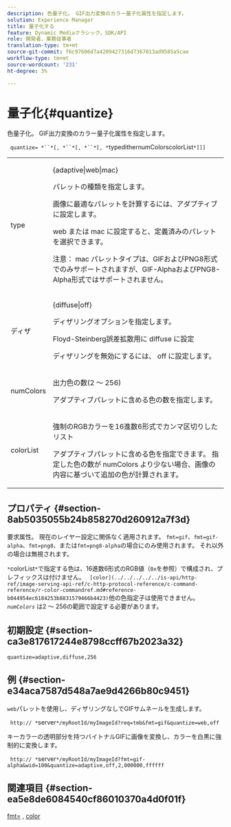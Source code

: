 ```yaml
---
description: 色量子化。 GIF出力変換のカラー量子化属性を指定します。
solution: Experience Manager
title: 量子化する
feature: Dynamic Mediaクラシック，SDK/API
role: 開発者、業務従事者
translation-type: tm+mt
source-git-commit: f6c97606d7a4209427316d7367013ad9585a5cae
workflow-type: tm+mt
source-wordcount: '231'
ht-degree: 3%

---
```



# 量子化{#quantize}

色量子化。 GIF出力変換のカラー量子化属性を指定します。

` quantize= *``*[, *``*[, *``*[, *`typedithernumColorscolorList`*]]]`

<table id="table_A669A9058C8043A5BAE80B03A13B015B"> 
 <tbody> 
  <tr> 
   <td colname="col1"> <p> <span class="codeph"> <span class="varname"> type </span> </span> </p> </td> 
   <td colname="col2"> <p> <span class="codeph"> {adaptive|web|mac}  </span> </p> <p>パレットの種類を指定します。 </p> <p>画像に最適なパレットを計算するには、<span class="codeph">アダプティブ</span>に設定します。 </p> <p><span class="codeph"> web </span>または<span class="codeph"> mac </span>に設定すると、定義済みのパレットを選択できます。 </p> <p> <p>注意： <span class="codeph"> mac </span>パレットタイプは、GIFおよびPNG8形式でのみサポートされますが、GIF-AlphaおよびPNG8-Alpha形式ではサポートされません。 </p> </p> </td> 
  </tr> 
  <tr> 
   <td colname="col1"> <p> <span class="codeph"> <span class="varname"> ディザ  </span> </span> </p> </td> 
   <td colname="col2"> <p> <span class="codeph"> {diffuse|off}  </span> </p> <p>ディザリングオプションを指定します。 </p> <p>Floyd-Steinberg誤差拡散用に<span class="codeph"> diffuse </span>に設定 </p> <p>ディザリングを無効にするには、<span class="codeph"> off </span>に設定します。 </p> </td> 
  </tr> 
  <tr> 
   <td colname="col1"> <p> <span class="codeph"> <span class="varname"> numColors  </span> </span> </p> </td> 
   <td colname="col2"> <p>出力色の数(2 ～ 256) </p> <p><span class="codeph">アダプティブ</span>パレットに含める色の数を指定します。 </p> </td> 
  </tr> 
  <tr> 
   <td colname="col1"> <p> <span class="codeph"> <span class="varname"> colorList  </span> </span> </p> </td> 
   <td colname="col2"> <p>強制のRGBカラーを16進数6形式でカンマ区切りしたリスト </p> <p><span class="codeph">アダプティブ</span>パレットに含める色を指定できます。 指定した色の数が<span class="codeph"> <span class="varname"> numColors </span> </span>より少ない場合、画像の内容に基づいて追加の色が計算されます。 </p> </td> 
  </tr> 
 </tbody> 
</table>

## プロパティ {#section-8ab5035055b24b858270d260912a7f3d}

要求属性。 現在のレイヤー設定に関係なく適用されます。 `fmt=gif`、`fmt=gif-alpha`、`fmt=png8`、または`fmt=png8-alpha`の場合にのみ使用されます。 それ以外の場合は無視されます。

`*`colorList`*`で指定する色は、16進数6形式のRGB値（`0x`を参照）で構成され、プレフィックスは付けません。 ` [color](../../../../../is-api/http-ref/image-serving-api-ref/c-http-protocol-reference/c-command-reference/r-color-commandref.md#reference-b044954ec6184253b8831579466b4423)`他の色指定子は使用できません。 *`numColors`* は2 ～ 256の範囲で設定する必要があります。

## 初期設定 {#section-ca3e817617244e8798ccff67b2023a32}

`quantize=adaptive,diffuse,256`

## 例 {#section-e34aca7587d548a7ae9d4266b80c9451}

`web`パレットを使用し、ディザリングなしでGIFサムネールを生成します。

` http:// *`server`*/myRootId/myImageId?req=tmb&fmt=gif&quantize=web,off`

キーカラーの透明部分を持つバイトナルGIFに画像を変換し、カラーを白黒に強制的に変換します。

` http:// *`server`*/myRootId/myImageId?fmt=gif-alpha&wid=100&quantize=adaptive,off,2,000000,ffffff`

## 関連項目 {#section-ea5e8de6084540cf86010370a4d0f01f}

[fmt=](../../../../../is-api/http-ref/image-serving-api-ref/c-http-protocol-reference/c-command-reference/r-is-http-fmt.md#reference-cdf10043423b45ba9fe15157fb3ae37a) ,  [color](/help/aem-is-ir-api/is-api/http-ref/image-serving-api-ref/c-http-protocol-reference/c-data-types/r-is-http-color.md)
